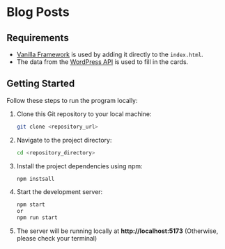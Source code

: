 # Blog Posts

## Requirements

- [Vanilla Framework](https://vanillaframework.io/docs) is used by adding it directly to the `index.html`.
- The data from the [WordPress API](people.canonical.com/~anthonydillon/wp-json/wp/v2/posts.json) is used to fill in the cards.

## Getting Started

Follow these steps to run the program locally:

1. Clone this Git repository to your local machine:

   ```bash
   git clone <repository_url>
   ```

2. Navigate to the project directory:

   ```bash
   cd <repository_directory>
   ```

3. Install the project dependencies using npm:

   ```bash
   npm instsall
   ```

4. Start the development server:

   ```bash
   npm start
   or
   npm run start
   ```

5. The server will be running locally at **http://localhost:5173**
   (Otherwise, please check your terminal)
